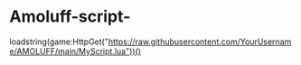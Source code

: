 # Amoluff-script-
loadstring(game:HttpGet("https://raw.githubusercontent.com/YourUsername/AMOLUFF/main/MyScript.lua"))()
